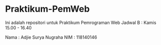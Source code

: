 # Praktikum-PemWeb
Ini adalah repositori untuk Praktikum Pemrograman Web
Jadwal B : Kamis 15.00 - 16.40

Nama  : Adjie Surya Nugraha
NIM   : 118140146
